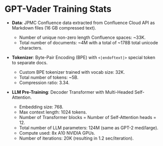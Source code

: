 # GPT-Vader Training Stats

- **Data**: JPMC Confluence data extracted from Confluence Cloud API as Markdown files (16 GB compressed text). 
  - Number of unique non-zero length Confluence spaces: ~33K. 
  - Total number of documents: ~4M with a total of ~178B total unicode characters. 

- **Tokenizer**: Byte-Pair Encoding (BPE) with `<|endoftext|>` special token to separate docs. 
  - Custom BPE tokenizer trained with vocab size: 32K. 
  - Total number of tokens: ~5B. 
  - Compression ratio: 3.34. 

- **LLM Pre-Training**: Decoder Transformer with Multi-Headed Self-Attention. 
  - Embedding size: 768. 
  - Max context length: 1024 tokens. 
  - Number of Transformer blocks = Number of Self-Attention heads = 12. 
  - Total number of LLM parameters: 124M (same as GPT-2 med/large). 
  - Compute used: 8x A10 NVIDIA GPUs. 
  - Number of iterations: 20K (resulting in 1.2 sec/iteration). 
